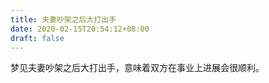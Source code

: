 ```yaml
---
title: 夫妻吵架之后大打出手
date: 2020-02-15T20:54:12+08:00
draft: false
---
```


梦见夫妻吵架之后大打出手，意味着双方在事业上进展会很顺利。
